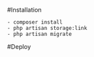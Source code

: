 #Installation

    - composer install
    - php artisan storage:link
    - php artisan migrate




#Deploy
